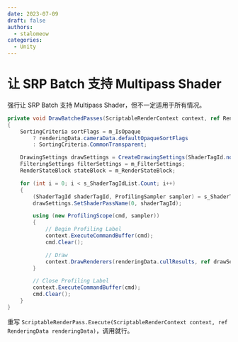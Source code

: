 ```yaml
---
date: 2023-07-09
draft: false
authors:
  - stalomeow
categories:
  - Unity
---
```


# 让 SRP Batch 支持 Multipass Shader

强行让 SRP Batch 支持 Multipass Shader，但不一定适用于所有情况。

<!-- more -->

``` csharp
private void DrawBatchedPasses(ScriptableRenderContext context, ref RenderingData renderingData, CommandBuffer cmd)
{
    SortingCriteria sortFlags = m_IsOpaque
        ? renderingData.cameraData.defaultOpaqueSortFlags
        : SortingCriteria.CommonTransparent;

    DrawingSettings drawSettings = CreateDrawingSettings(ShaderTagId.none, ref renderingData, sortFlags);
    FilteringSettings filterSettings = m_FilterSettings;
    RenderStateBlock stateBlock = m_RenderStateBlock;

    for (int i = 0; i < s_ShaderTagIdList.Count; i++)
    {
        (ShaderTagId shaderTagId, ProfilingSampler sampler) = s_ShaderTagIdList[i];
        drawSettings.SetShaderPassName(0, shaderTagId);

        using (new ProfilingScope(cmd, sampler))
        {
            // Begin Profiling Label
            context.ExecuteCommandBuffer(cmd);
            cmd.Clear();

            // Draw
            context.DrawRenderers(renderingData.cullResults, ref drawSettings, ref filterSettings, ref stateBlock);
        }

        // Close Profiling Label
        context.ExecuteCommandBuffer(cmd);
        cmd.Clear();
    }
}
```

重写 `ScriptableRenderPass.Execute(ScriptableRenderContext context, ref RenderingData renderingData)`，调用就行。
